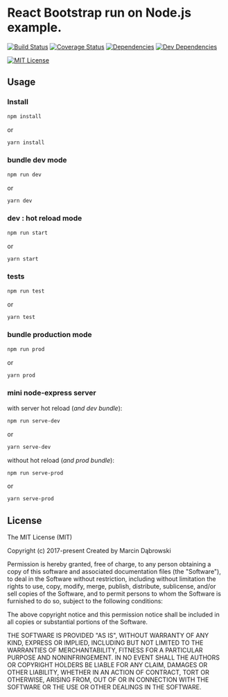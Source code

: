 React Bootstrap run on Node.js example.
==========
    
[![Build Status][travis-image]][travis-url]
[![Coverage Status][coveralls-image]][coveralls-url]
[![Dependencies][dependencies-image]][dependencies-url]
[![Dev Dependencies][dependencies-dev-image]][dependencies-dev-url]

[![MIT License][license-image]][license-url]

## Usage

### Install

```bash
npm install
```
or 

```bash
yarn install
```

### bundle dev mode

```bash
npm run dev
```
or 

```bash
yarn dev
```

### dev : hot reload mode

```bash
npm run start
```
or 

```bash
yarn start
```

### tests

```bash
npm run test
```
or 

```bash
yarn test
```

### bundle production mode


```bash
npm run prod
```
or 

```bash
yarn prod
```

### mini node-express server

with server hot reload (*and dev bundle*):
```bash
npm run serve-dev
```
or 

```bash
yarn serve-dev
```

without hot reload (*and prod bundle*):
```bash
npm run serve-prod
```
or 

```bash
yarn serve-prod
```

## License

The MIT License (MIT)

Copyright (c) 2017-present
Created by Marcin Dąbrowski

Permission is hereby granted, free of charge, to any person obtaining a copy of this software and associated documentation files (the "Software"), to deal in the Software without restriction, including without limitation the rights to use, copy, modify, merge, publish, distribute, sublicense, and/or sell copies of the Software, and to permit persons to whom the Software is furnished to do so, subject to the following conditions:

The above copyright notice and this permission notice shall be included in all copies or substantial portions of the Software.

THE SOFTWARE IS PROVIDED "AS IS", WITHOUT WARRANTY OF ANY KIND, EXPRESS OR IMPLIED, INCLUDING BUT NOT LIMITED TO THE WARRANTIES OF MERCHANTABILITY, FITNESS FOR A PARTICULAR PURPOSE AND NONINFRINGEMENT. IN NO EVENT SHALL THE AUTHORS OR COPYRIGHT HOLDERS BE LIABLE FOR ANY CLAIM, DAMAGES OR OTHER LIABILITY, WHETHER IN AN ACTION OF CONTRACT, TORT OR OTHERWISE, ARISING FROM, OUT OF OR IN CONNECTION WITH THE SOFTWARE OR THE USE OR OTHER DEALINGS IN THE SOFTWARE.


[travis-image]:https://img.shields.io/travis/marcindabrowski/node-react-bootstrap-example.svg?style=plastic
[travis-url]:https://travis-ci.org/marcindabrowski/node-react-bootstrap-example

[coveralls-image]:https://img.shields.io/coveralls/marcindabrowski/node-react-bootstrap-example/master.svg?style=plastic
[coveralls-url]:https://coveralls.io/github/marcindabrowski/node-react-bootstrap-example?branch=master

[dependencies-image]:https://img.shields.io/david/marcindabrowski/node-react-bootstrap-example.svg?style=plastic
[dependencies-url]:https://david-dm.org/marcindabrowski/node-react-bootstrap-example

[dependencies-dev-image]:https://img.shields.io/david/dev/marcindabrowski/node-react-bootstrap-example.svg?style=plastic
[dependencies-dev-url]:https://david-dm.org/marcindabrowski/node-react-bootstrap-example?type=dev

[license-image]:https://img.shields.io/github/license/mashape/apistatus.svg?style=plastic
[license-url]:LICENSE